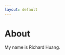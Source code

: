 ```yaml
---
layout: default
---
```

<div class="full">
  <h1 class="entry-title">About</h1>
  <div class="entry-content full-content">
    My name is Richard Huang.
    <div class="clear"></div>
  </div>
</div>
